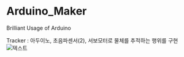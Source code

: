 # Arduino_Maker
Brilliant Usage of Arduino

Tracker : 아두이노, 초음파센서(2), 서보모터로 물체를 추적하는 행위를 구현
![텍스트](C:\Users\송현우\Desktop\Master\kaist\아두실사.png)
